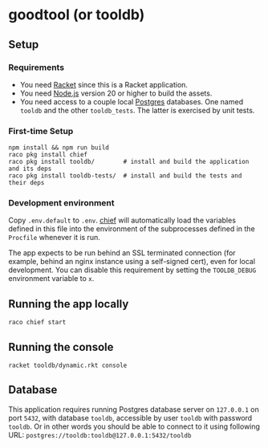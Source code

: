 # goodtool (or tooldb)

## Setup

### Requirements

* You need [Racket] since this is a Racket application.
* You need [Node.js] version 20 or higher to build the assets.
* You need access to a couple local [Postgres] databases. One named
  `tooldb` and the other `tooldb_tests`. The latter is
  exercised by unit tests.

### First-time Setup

    npm install && npm run build
    raco pkg install chief
    raco pkg install tooldb/        # install and build the application and its deps
    raco pkg install tooldb-tests/  # install and build the tests and their deps

### Development environment

Copy `.env.default` to `.env`. [chief] will automatically load the
variables defined in this file into the environment of the subprocesses
defined in the `Procfile` whenever it is run.

The app expects to be run behind an SSL terminated connection (for
example, behind an nginx instance using a self-signed cert), even for
local development. You can disable this requirement by setting the
`TOOLDB_DEBUG` environment variable to `x`.

## Running the app locally

    raco chief start

## Running the console

    racket tooldb/dynamic.rkt console


[Postgres]: https://www.postgresql.org/
[Racket]: https://racket-lang.org/
[Node.js]: https://nodejs.org/en/
[argon2]: https://www.argon2.com/
[chief]: https://github.com/Bogdanp/racket-chief

## Database
This application requires running Postgres database server on `127.0.0.1` on port `5432`, with database `tooldb`, accessible by user `tooldb` with password `tooldb`. Or in other words you should be able to connect to it using following URL:
`postgres://tooldb:tooldb@127.0.0.1:5432/tooldb`
